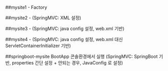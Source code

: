 ##mysite1 - Factory

##mysite2 - (SpringMVC: XML 설정) 

##mysite3  - (SpringMVC: java config 설정, web.xml 기반)

##mysite4  - (SpringMVC: java config 설정, 
              web.xml 대신 
	  ServletContainerInitializer 기반)

##springboot-mysite                 BootApp 콘솔환경에서 실행
	(SpringMVC: SpringBoot 기반, properties 간단 설정 + 안되는 경우, JavaConfig 로 설정)